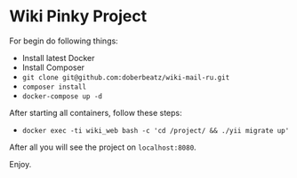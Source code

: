 Wiki Pinky Project
============================

For begin do following things:
- Install latest Docker
- Install Composer
- `git clone git@github.com:doberbeatz/wiki-mail-ru.git`
- `composer install`
- `docker-compose up -d`

After starting all containers, follow these steps:
- `docker exec -ti wiki_web bash -c 'cd /project/ && ./yii migrate up'`

After all you will see the project on `localhost:8080`.

Enjoy.